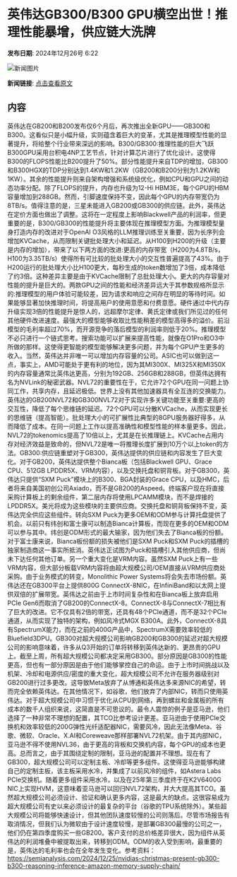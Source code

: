 # 英伟达GB300/B300 GPU横空出世！推理性能暴增，供应链大洗牌

**发布日期**: 2024年12月26号 6:22

![新闻图片](https://pic.chinaz.com/picmap/thumb/202304071422099476_0.jpg)

**新闻链接**: [点击查看原文](https://www.aibase.com/zh/news/14280)

## 内容

英伟达在GB200和B200发布仅6个月后，再次推出全新GPU——GB300和B300。这看似只是小幅升级，实则蕴含着巨大的变革，尤其是推理模型性能的显著提升，将给整个行业带来深远的影响。B300/GB300:推理性能的巨大飞跃B300GPU采用台积电4NP工艺节点，针对计算芯片进行了优化设计。这使得B300的FLOPS性能比B200提升了50%。部分性能提升来自TDP的增加，GB300和B300HGX的TDP分别达到1.4KW和1.2KW（GB200和B200分别为1.2KW和1KW）。其余的性能提升则来自架构增强和系统级优化，例如CPU和GPU之间的动态功率分配。除了FLOPS的提升，内存也升级为12-Hi HBM3E，每个GPU的HBM容量增加到288GB。然而，引脚速度保持不变，因此每个GPU的内存带宽仍为8TB/s。值得注意的是，三星未能进入GB200或GB300的供应链。此外，英伟达在定价方面也做出了调整。这将在一定程度上影响Blackwell产品的利润率，但更重要的是，B300/GB300的性能提升将主要体现在推理模型方面。为推理模型量身打造内存的改进对于OpenAI O3风格的LLM推理训练至关重要，因为长序列会增加KVCache，从而限制关键批处理大小和延迟。从H100到H200的升级（主要是内存的增加），带来了以下两方面的改进:更高的内存带宽（H200为4.8TB/s，H100为3.35TB/s）使得所有可比较的批处理大小的交互性普遍提高了43%。由于H200运行的批处理大小比H100更大，每秒生成的token数增加了3倍，成本降低了约3倍。这种差异主要是由于KVCache限制了总批处理大小。更大的内存容量对性能的提升是巨大的。两款GPU之间的性能和经济差异远大于其参数规格所显示的:推理模型的用户体验可能较差，因为请求和响应之间存在明显的等待时间。如果能够显著加快推理时间，将提高用户的使用意愿和付费意愿。硬件通过中代内存升级实现3倍的性能提升是惊人的，远超摩尔定律、黄氏定律或我们所见过的任何其他硬件改进速度。最强大的模型能够收取比性能稍差的模型高得多的溢价。前沿模型的毛利率超过70%，而开源竞争的落后模型的利润率则低于20%。推理模型不必只进行一个链式思考。搜索功能可以扩展来提高性能，就像在O1Pro和O3中所做的那样。这使得更智能的模型能够解决更多问题，并为每个GPU产生更多的收入。当然，英伟达并非唯一可以增加内存容量的公司。ASIC也可以做到这一点，事实上，AMD可能处于更有利的地位，因为其MI300X、MI325X和MI350X的内存容量通常比英伟达更高，分别为192GB、256GB和288GB，但英伟达拥有名为NVLink的秘密武器。NVL72的重要性在于，它允许72个GPU在同一问题上协同工作，共享内存，且延迟极低。世界上没有其他加速器具有全互连的交换能力。英伟达的GB200NVL72和GB300NVL72对于实现许多关键功能至关重要:更高的交互性，降低了每个思维链的延迟。72个GPU可以分散KVCache，从而实现更长的思维链（提高智能）。批处理大小的可扩展性比典型的8GPU服务器好得多，从而降低了成本。在同一问题上工作以提高准确性和模型性能的样本量更多。因此，NVL72的tokenomics提高了10倍以上，尤其是在长推理链上。KVCache占用内存对经济效益是致命的，但NVL72是唯一将推理长度扩展到10万个以上token的方法。GB300:供应链重塑对于GB300，英伟达提供的供应链和内容发生了巨大变化。对于GB200，英伟达提供整个Bianca板（包括Blackwell GPU、Grace CPU、512GB LPDDR5X、VRM内容），以及交换托盘和铜背板。对于GB300，英伟达只提供“SXM Puck”模块上的B300、BGA封装的Grace CPU，以及HMC，后者将来自美国初创公司Axiado，而不是GB200的Aspeed。终端客户现在将直接采购计算板上的剩余组件，第二层内存将使用LPCAMM模块，而不是焊接的LPDDR5X。美光将成为这些模块的主要供应商。交换托盘和铜背板保持不变，英伟达完全供应这些组件。转向SXM Puck为更多OEM和ODM参与计算托盘提供了机会。以前只有纬创和富士康可以制造Bianca计算板，而现在更多的OEM和ODM可以参与其中。纬创是ODM形式的最大输家，因为他们失去了Bianca板的份额。对于富士康来说，Bianca板份额的损失被他们是SXM Puck和SXM Puck的插槽的独家制造商这一事实所抵消。英伟达正试图为Puck和插槽引入其他供应商，但尚未下达任何其他订单。另一个重大变化是VRM内容。虽然SXM Puck上有一些VRM内容，但大部分板载VRM内容将由超大规模公司/OEM直接从VRM供应商处采购。由于业务模式的转变，Monolithic Power Systems将会失去市场份额。英伟达还在GB300平台上提供800G ConnectX-8NIC，在InfiniBand和以太网上提供双倍的扩展带宽。英伟达之前由于上市时间复杂性和在Bianca板上放弃启用PCIe Gen6而取消了GB200的ConnectX-8。ConnectX-8与ConnectX-7相比有了巨大的改进。它不仅具有2倍的带宽，还具有48个PCIe通道，而不是32个PCIe通道，从而实现了独特的架构，例如风冷式MGX B300A。此外，ConnectX-8具有SpectrumX能力，而在之前的400G产品中，SpectrumX需要效率较低的Bluefield3DPU。GB300对超大规模公司影响GB200和GB300的延迟对超大规模公司的影响意味着，许多从Q3开始的订单将转移到英伟达新的、更昂贵的GPU上。截至上周，所有超大规模公司都决定采用GB300。部分原因是GB300的性能更高，但也有一部分原因是由于他们能够掌控自己的命运。由于上市时间挑战以及机架、冷却和电源供应/密度的重大变化，超大规模公司不允许在服务器级别对GB200进行过多更改。这导致Meta放弃了从博通和英伟达多来源NIC的希望，转而完全依赖英伟达。在其他情况下，如谷歌，他们放弃了内部NIC，转而只使用英伟达。对于超大规模公司中习惯于优化从CPU到网络，再到螺丝和金属板的所有成本的数千人组织来说，这简直是不可思议的。最令人震惊的例子是亚马逊，他们选择了一种非常不理想的配置，其TCO比参考设计更差。亚马逊由于使用PCIe交换机和效率较低的200G弹性光纤适配器NIC，需要风冷，因此无法像Meta、谷歌、微软、Oracle、X.AI和Coreweave那样部署NVL72机架。由于其内部NIC，亚马逊不得不使用NVL36，由于更高的背板和交换机内容，每个GPU的成本也更高。总而言之，由于其围绕定制的限制，亚马逊的配置并不理想。现在有了GB300，超大规模公司可以定制主板、冷却等更多组件。这使得亚马逊能够构建自己的定制主板，该主板采用水冷，并集成了以前风冷的组件，如Astera Labs PCIe交换机。随着更多组件采用水冷，以及在25年第三季度终于在K2V6400G NIC上实现HVM，这意味着亚马逊可以回归NVL72架构，并大大提高其TCO。虽然超大规模公司必须设计、验证和确认更多内容，这是最大的缺点。这很容易成为超大规模公司有史以来必须设计的最复杂的平台（谷歌的TPU系统除外）。某些超大规模公司将能够快速设计，但其他团队速度较慢的公司则落后。尽管市场报告有取消情况，但我们认为微软由于设计速度较慢，是部署GB300最慢的公司之一，他们仍在第四季度购买一些GB200。客户支付的总价格差异很大，因为组件从英伟达的利润堆叠中被提取出来，转移到ODM。ODM的收入受到影响，最重要的是，英伟达的毛利率也会在全年发生变化。参考资料：https://semianalysis.com/2024/12/25/nvidias-christmas-present-gb300-b300-reasoning-inference-amazon-memory-supply-chain/
